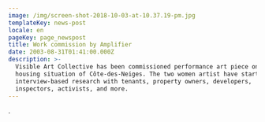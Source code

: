 ```yaml
---
image: /img/screen-shot-2018-10-03-at-10.37.19-pm.jpg
templateKey: news-post
locale: en
pageKey: page_newspost
title: Work commission by Amplifier
date: 2003-08-31T01:41:00.000Z
description: >-
  Visible Art Collective has been commissioned performance art piece on the
  housing situation of Côte-des-Neiges. The two women artist have started their
  interview-based research with tenants, property owners, developers,
  inspectors, activists, and more.
---
```

.
